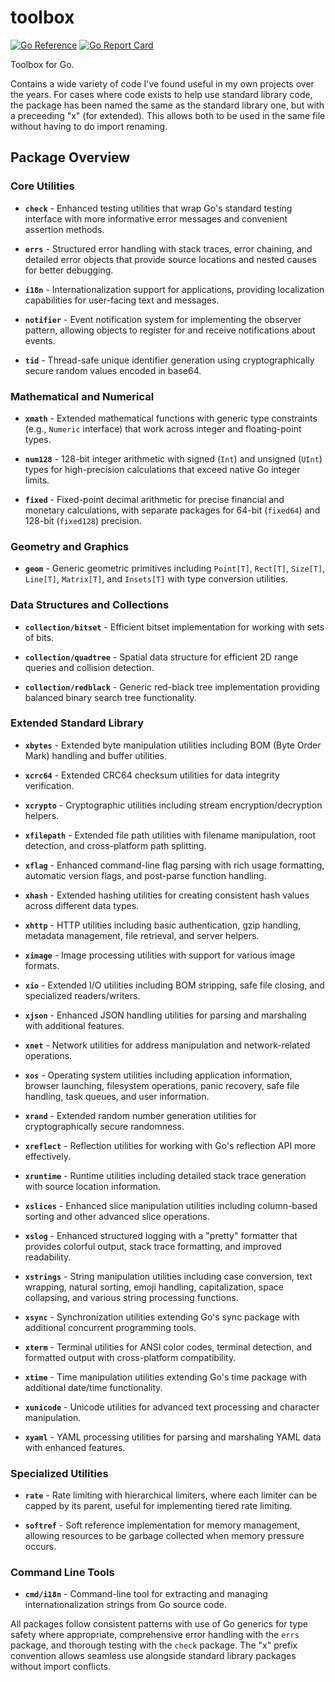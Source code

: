 # toolbox

[![Go Reference](https://pkg.go.dev/badge/github.com/richardwilkes/toolbox/v2.svg)](https://pkg.go.dev/github.com/richardwilkes/toolbox/v2)
[![Go Report Card](https://goreportcard.com/badge/github.com/richardwilkes/toolbox/v2)](https://goreportcard.com/report/github.com/richardwilkes/toolbox/v2)

Toolbox for Go.

Contains a wide variety of code I've found useful in my own projects over the years. For cases where code exists to help
use standard library code, the package has been named the same as the standard library one, but with a preceeding "x"
(for extended). This allows both to be used in the same file without having to do import renaming.

## Package Overview

### Core Utilities

- **`check`** - Enhanced testing utilities that wrap Go's standard testing interface with more informative error messages and convenient assertion methods.

- **`errs`** - Structured error handling with stack traces, error chaining, and detailed error objects that provide source locations and nested causes for better debugging.

- **`i18n`** - Internationalization support for applications, providing localization capabilities for user-facing text and messages.

- **`notifier`** - Event notification system for implementing the observer pattern, allowing objects to register for and receive notifications about events.

- **`tid`** - Thread-safe unique identifier generation using cryptographically secure random values encoded in base64.

### Mathematical and Numerical

- **`xmath`** - Extended mathematical functions with generic type constraints (e.g., `Numeric` interface) that work across integer and floating-point types.

- **`num128`** - 128-bit integer arithmetic with signed (`Int`) and unsigned (`UInt`) types for high-precision calculations that exceed native Go integer limits.

- **`fixed`** - Fixed-point decimal arithmetic for precise financial and monetary calculations, with separate packages for 64-bit (`fixed64`) and 128-bit (`fixed128`) precision.

### Geometry and Graphics

- **`geom`** - Generic geometric primitives including `Point[T]`, `Rect[T]`, `Size[T]`, `Line[T]`, `Matrix[T]`, and `Insets[T]` with type conversion utilities.

### Data Structures and Collections

- **`collection/bitset`** - Efficient bitset implementation for working with sets of bits.

- **`collection/quadtree`** - Spatial data structure for efficient 2D range queries and collision detection.

- **`collection/redblack`** - Generic red-black tree implementation providing balanced binary search tree functionality.

### Extended Standard Library

- **`xbytes`** - Extended byte manipulation utilities including BOM (Byte Order Mark) handling and buffer utilities.

- **`xcrc64`** - Extended CRC64 checksum utilities for data integrity verification.

- **`xcrypto`** - Cryptographic utilities including stream encryption/decryption helpers.

- **`xfilepath`** - Extended file path utilities with filename manipulation, root detection, and cross-platform path splitting.

- **`xflag`** - Enhanced command-line flag parsing with rich usage formatting, automatic version flags, and post-parse function handling.

- **`xhash`** - Extended hashing utilities for creating consistent hash values across different data types.

- **`xhttp`** - HTTP utilities including basic authentication, gzip handling, metadata management, file retrieval, and server helpers.

- **`ximage`** - Image processing utilities with support for various image formats.

- **`xio`** - Extended I/O utilities including BOM stripping, safe file closing, and specialized readers/writers.

- **`xjson`** - Enhanced JSON handling utilities for parsing and marshaling with additional features.

- **`xnet`** - Network utilities for address manipulation and network-related operations.

- **`xos`** - Operating system utilities including application information, browser launching, filesystem operations, panic recovery, safe file handling, task queues, and user information.

- **`xrand`** - Extended random number generation utilities for cryptographically secure randomness.

- **`xreflect`** - Reflection utilities for working with Go's reflection API more effectively.

- **`xruntime`** - Runtime utilities including detailed stack trace generation with source location information.

- **`xslices`** - Enhanced slice manipulation utilities including column-based sorting and other advanced slice operations.

- **`xslog`** - Enhanced structured logging with a "pretty" formatter that provides colorful output, stack trace formatting, and improved readability.

- **`xstrings`** - String manipulation utilities including case conversion, text wrapping, natural sorting, emoji handling, capitalization, space collapsing, and various string processing functions.

- **`xsync`** - Synchronization utilities extending Go's sync package with additional concurrent programming tools.

- **`xterm`** - Terminal utilities for ANSI color codes, terminal detection, and formatted output with cross-platform compatibility.

- **`xtime`** - Time manipulation utilities extending Go's time package with additional date/time functionality.

- **`xunicode`** - Unicode utilities for advanced text processing and character manipulation.

- **`xyaml`** - YAML processing utilities for parsing and marshaling YAML data with enhanced features.

### Specialized Utilities

- **`rate`** - Rate limiting with hierarchical limiters, where each limiter can be capped by its parent, useful for implementing tiered rate limiting.

- **`softref`** - Soft reference implementation for memory management, allowing resources to be garbage collected when memory pressure occurs.

### Command Line Tools

- **`cmd/i18n`** - Command-line tool for extracting and managing internationalization strings from Go source code.

All packages follow consistent patterns with use of Go generics for type safety where appropriate, comprehensive error handling with the `errs` package, and thorough testing with the `check` package. The "x" prefix convention allows seamless use alongside standard library packages without import conflicts.
